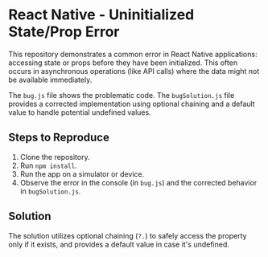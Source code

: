 # React Native - Uninitialized State/Prop Error

This repository demonstrates a common error in React Native applications: accessing state or props before they have been initialized.  This often occurs in asynchronous operations (like API calls) where the data might not be available immediately.

The `bug.js` file shows the problematic code. The `bugSolution.js` file provides a corrected implementation using optional chaining and a default value to handle potential undefined values.

## Steps to Reproduce

1. Clone the repository.
2. Run `npm install`.
3. Run the app on a simulator or device.
4. Observe the error in the console (in `bug.js`) and the corrected behavior in `bugSolution.js`.

## Solution

The solution utilizes optional chaining (`?.`) to safely access the property only if it exists, and provides a default value in case it's undefined.